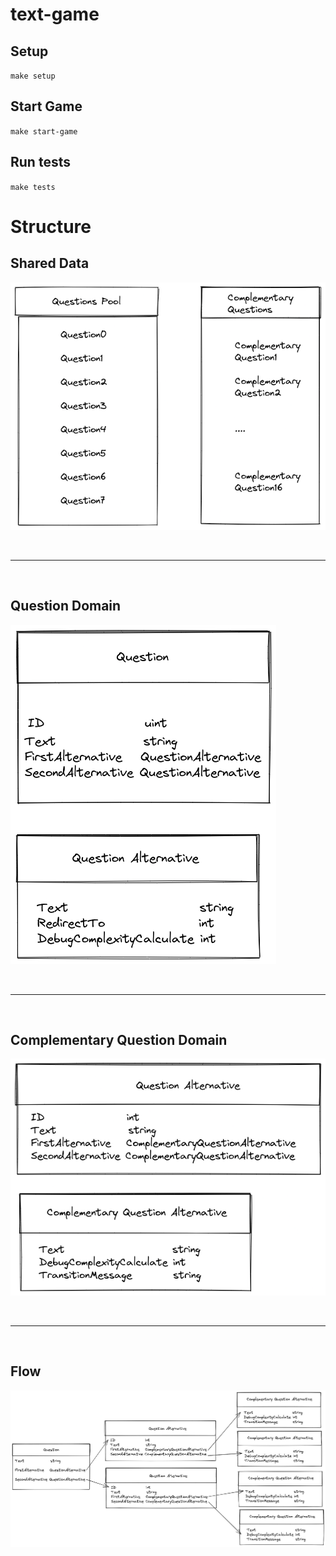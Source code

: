 # text-game

## Setup

`make setup`

## Start Game

`make start-game`

## Run tests

`make tests`

# Structure

## Shared Data

![SharedData](doc/shared_data.png)

<br><hr><br>

## Question Domain

![QuestionDomain](doc/quetion_domain.png)

<br><hr><br>

## Complementary Question Domain

![ComplementaryQuestionDomain](doc/complementary_question.png)

<br><hr><br>
## Flow

![Flow](doc/flow.png)

